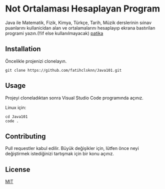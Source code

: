 # Not Ortalaması Hesaplayan Program

Java ile Matematik, Fizik, Kimya, Türkçe, Tarih, Müzik
derslerinin sıinav puanlarını kullanicidan alan ve
ortalamalarını hesaplayıp ekrana bastırilan programi
yazın.(!!if else kullanılmayacak)
 [patika](https://www.patika.dev/tr) 



## Installation

Öncelikle projenizi clonelayın.

```
git clone https://github.com/fatihclsknn/Java101.git
```
## Usage

Projeyi cloneladıktan sonra Visual Studio Code programında açınız.

Linux için:

```
cd Java101
code .
```

## Contributing

Pull requestler kabul edilir. Büyük değişikler için, lütfen önce neyi değiştirmek istediğinizi tartışmak için bir konu açınız.

## License
[MIT](https://choosealicense.com/licenses/mit/)